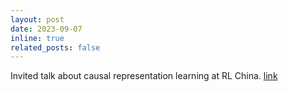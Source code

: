```yaml
---
layout: post
date: 2023-09-07
inline: true
related_posts: false
---
```


Invited talk about causal representation learning at RL China. [link](https://www.bilibili.com/video/BV1g94y1x79c/?spm_id_from=333.999.0.0)

